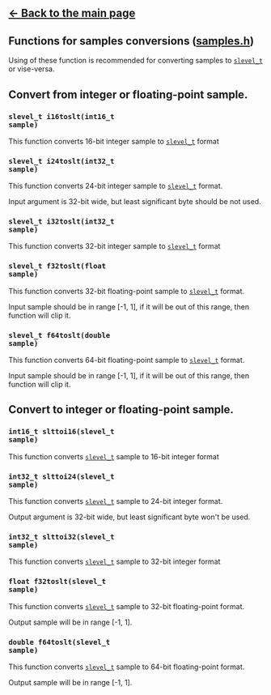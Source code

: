## [<- Back to the main page](Main.md)

## Functions for samples conversions ([samples.h](../samples.h))

Using of these function is recommended for converting samples to [<code>slevel_t</code>](Architecture.md#library-architecture) or vise-versa.

## Convert from integer or floating-point sample.

### <code>slevel_t i16toslt(int16_t sample)</code>
This function converts 16-bit integer sample to [<code>slevel_t</code>](Architecture.md#library-architecture) format

### <code>slevel_t i24toslt(int32_t sample)</code>
This function converts 24-bit integer sample to [<code>slevel_t</code>](Architecture.md#library-architecture) format.

Input argument is 32-bit wide, but least significant byte should be not used.

### <code>slevel_t i32toslt(int32_t sample)</code>
This function converts 32-bit integer sample to [<code>slevel_t</code>](Architecture.md#library-architecture) format

### <code>slevel_t f32toslt(float sample)</code>
This function converts 32-bit floating-point sample to [<code>slevel_t</code>](Architecture.md#library-architecture) format.

Input sample should be in range [-1, 1], if it will be out of this range, then function will clip it.

### <code>slevel_t f64toslt(double sample)</code>
This function converts 64-bit floating-point sample to [<code>slevel_t</code>](Architecture.md#library-architecture) format.

Input sample should be in range [-1, 1], if it will be out of this range, then function will clip it.

## Convert to integer or floating-point sample.

### <code>int16_t slttoi16(slevel_t sample)</code>
This function converts [<code>slevel_t</code>](Architecture.md#library-architecture) sample to 16-bit integer format

### <code>int32_t slttoi24(slevel_t sample)</code>
This function converts [<code>slevel_t</code>](Architecture.md#library-architecture) sample to 24-bit integer format.

Output argument is 32-bit wide, but least significant byte won't be used.

### <code>int32_t slttoi32(slevel_t sample)</code>
This function converts [<code>slevel_t</code>](Architecture.md#library-architecture) sample to 32-bit integer format

### <code>float f32toslt(slevel_t sample)</code>
This function converts [<code>slevel_t</code>](Architecture.md#library-architecture) sample to 32-bit floating-point format.

Output sample will be in range [-1, 1].

### <code>double f64toslt(slevel_t sample)</code>
This function converts [<code>slevel_t</code>](Architecture.md#library-architecture) sample to 64-bit floating-point format.

Output sample will be in range [-1, 1].
